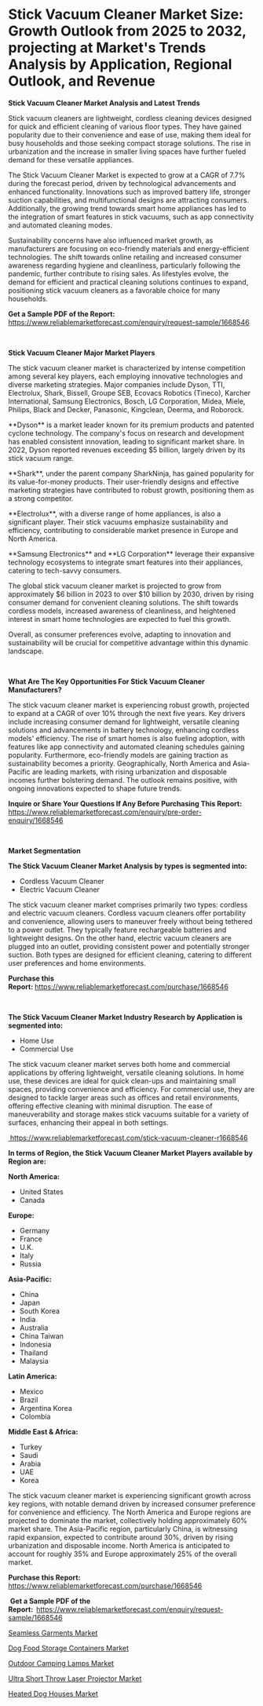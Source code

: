 <p><h1>Stick Vacuum Cleaner Market Size: Growth Outlook from 2025 to 2032, projecting at Market's Trends Analysis by Application, Regional Outlook, and Revenue</h1></p><p><strong>Stick Vacuum Cleaner Market Analysis and Latest Trends</strong></p>
<p><p>Stick vacuum cleaners are lightweight, cordless cleaning devices designed for quick and efficient cleaning of various floor types. They have gained popularity due to their convenience and ease of use, making them ideal for busy households and those seeking compact storage solutions. The rise in urbanization and the increase in smaller living spaces have further fueled demand for these versatile appliances.</p><p>The Stick Vacuum Cleaner Market is expected to grow at a CAGR of 7.7% during the forecast period, driven by technological advancements and enhanced functionality. Innovations such as improved battery life, stronger suction capabilities, and multifunctional designs are attracting consumers. Additionally, the growing trend towards smart home appliances has led to the integration of smart features in stick vacuums, such as app connectivity and automated cleaning modes.</p><p>Sustainability concerns have also influenced market growth, as manufacturers are focusing on eco-friendly materials and energy-efficient technologies. The shift towards online retailing and increased consumer awareness regarding hygiene and cleanliness, particularly following the pandemic, further contribute to rising sales. As lifestyles evolve, the demand for efficient and practical cleaning solutions continues to expand, positioning stick vacuum cleaners as a favorable choice for many households.</p></p>
<p><strong>Get a Sample PDF of the Report:&nbsp;</strong> <a href="https://www.reliablemarketforecast.com/enquiry/request-sample/1668546?utm_campaign=1899&utm_medium=2&utm_source=Github&utm_content=ia&utm_term=04042025&utm_id=stick-vacuum-cleaner">https://www.reliablemarketforecast.com/enquiry/request-sample/1668546</a></p>
<p>&nbsp;</p>
<p><strong>Stick Vacuum Cleaner Major Market Players</strong></p>
<p><p>The stick vacuum cleaner market is characterized by intense competition among several key players, each employing innovative technologies and diverse marketing strategies. Major companies include Dyson, TTI, Electrolux, Shark, Bissell, Groupe SEB, Ecovacs Robotics (Tineco), Karcher International, Samsung Electronics, Bosch, LG Corporation, Midea, Miele, Philips, Black and Decker, Panasonic, Kingclean, Deerma, and Roborock.</p><p>**Dyson** is a market leader known for its premium products and patented cyclone technology. The company's focus on research and development has enabled consistent innovation, leading to significant market share. In 2022, Dyson reported revenues exceeding $5 billion, largely driven by its stick vacuum range. </p><p>**Shark**, under the parent company SharkNinja, has gained popularity for its value-for-money products. Their user-friendly designs and effective marketing strategies have contributed to robust growth, positioning them as a strong competitor. </p><p>**Electrolux**, with a diverse range of home appliances, is also a significant player. Their stick vacuums emphasize sustainability and efficiency, contributing to considerable market presence in Europe and North America.</p><p>**Samsung Electronics** and **LG Corporation** leverage their expansive technology ecosystems to integrate smart features into their appliances, catering to tech-savvy consumers. </p><p>The global stick vacuum cleaner market is projected to grow from approximately $6 billion in 2023 to over $10 billion by 2030, driven by rising consumer demand for convenient cleaning solutions. The shift towards cordless models, increased awareness of cleanliness, and heightened interest in smart home technologies are expected to fuel this growth. </p><p>Overall, as consumer preferences evolve, adapting to innovation and sustainability will be crucial for competitive advantage within this dynamic landscape.</p></p>
<p>&nbsp;</p>
<p><strong>What Are The Key Opportunities For Stick Vacuum Cleaner Manufacturers?</strong></p>
<p><p>The stick vacuum cleaner market is experiencing robust growth, projected to expand at a CAGR of over 10% through the next five years. Key drivers include increasing consumer demand for lightweight, versatile cleaning solutions and advancements in battery technology, enhancing cordless models' efficiency. The rise of smart homes is also fueling adoption, with features like app connectivity and automated cleaning schedules gaining popularity. Furthermore, eco-friendly models are gaining traction as sustainability becomes a priority. Geographically, North America and Asia-Pacific are leading markets, with rising urbanization and disposable incomes further bolstering demand. The outlook remains positive, with ongoing innovations expected to shape future trends.</p></p>
<p><strong>Inquire or Share Your Questions If Any Before Purchasing This Report:</strong> <a href="https://www.reliablemarketforecast.com/enquiry/pre-order-enquiry/1668546?utm_campaign=1899&utm_medium=2&utm_source=Github&utm_content=ia&utm_term=04042025&utm_id=stick-vacuum-cleaner">https://www.reliablemarketforecast.com/enquiry/pre-order-enquiry/1668546</a></p>
<p>&nbsp;</p>
<p><strong>Market Segmentation</strong></p>
<p><strong>The Stick Vacuum Cleaner Market Analysis by types is segmented into:</strong></p>
<p><ul><li>Cordless Vacuum Cleaner</li><li>Electric Vacuum Cleaner</li></ul></p>
<p><p>The stick vacuum cleaner market comprises primarily two types: cordless and electric vacuum cleaners. Cordless vacuum cleaners offer portability and convenience, allowing users to maneuver freely without being tethered to a power outlet. They typically feature rechargeable batteries and lightweight designs. On the other hand, electric vacuum cleaners are plugged into an outlet, providing consistent power and potentially stronger suction. Both types are designed for efficient cleaning, catering to different user preferences and home environments.</p></p>
<p><strong>Purchase this Report:&nbsp;</strong><a href="https://www.reliablemarketforecast.com/purchase/1668546?utm_campaign=1899&utm_medium=2&utm_source=Github&utm_content=ia&utm_term=04042025&utm_id=stick-vacuum-cleaner">https://www.reliablemarketforecast.com/purchase/1668546</a></p>
<p>&nbsp;</p>
<p><strong>The Stick Vacuum Cleaner Market Industry Research by Application is segmented into:</strong></p>
<p><ul><li>Home Use</li><li>Commercial Use</li></ul></p>
<p><p>The stick vacuum cleaner market serves both home and commercial applications by offering lightweight, versatile cleaning solutions. In home use, these devices are ideal for quick clean-ups and maintaining small spaces, providing convenience and efficiency. For commercial use, they are designed to tackle larger areas such as offices and retail environments, offering effective cleaning with minimal disruption. The ease of maneuverability and storage makes stick vacuums suitable for a variety of surfaces, enhancing their appeal in both settings.</p></p>
<p><a href="https://www.reliablemarketforecast.com/stick-vacuum-cleaner-r1668546?utm_campaign=1899&utm_medium=2&utm_source=Github&utm_content=ia&utm_term=04042025&utm_id=stick-vacuum-cleaner">&nbsp;https://www.reliablemarketforecast.com/stick-vacuum-cleaner-r1668546</a></p>
<p><strong>In terms of Region, the Stick Vacuum Cleaner Market Players available by Region are:</strong></p>
<p>
    <p> <strong> North America: </strong>
        <ul>
            <li>United States</li>
            <li>Canada</li>
        </ul>
        </p> 
    <p> <strong> Europe: </strong>
        <ul>
            <li>Germany</li>
            <li>France</li>
            <li>U.K.</li>
            <li>Italy</li>
            <li>Russia</li>
        </ul>
        </p> 
    <p> <strong> Asia-Pacific: </strong>
        <ul>
            <li>China</li>
            <li>Japan</li>
            <li>South Korea</li>
            <li>India</li>
            <li>Australia</li>
            <li>China Taiwan</li>
            <li>Indonesia</li>
            <li>Thailand</li>
            <li>Malaysia</li>
        </ul>
        </p> 
    <p> <strong> Latin America: </strong>
        <ul>
            <li>Mexico</li>
            <li>Brazil</li>
            <li>Argentina Korea</li>
            <li>Colombia</li>
        </ul>
        </p> 
    <p> <strong> Middle East & Africa: </strong>
        <ul>
            <li>Turkey</li>
            <li>Saudi</li>
            <li>Arabia</li>
            <li>UAE</li>
            <li>Korea</li>
        </ul>
    </p>
    </p>
<p><p>The stick vacuum cleaner market is experiencing significant growth across key regions, with notable demand driven by increased consumer preference for convenience and efficiency. The North America and Europe regions are projected to dominate the market, collectively holding approximately 60% market share. The Asia-Pacific region, particularly China, is witnessing rapid expansion, expected to contribute around 30%, driven by rising urbanization and disposable income. North America is anticipated to account for roughly 35% and Europe approximately 25% of the overall market.</p></p>
<p><strong>Purchase this Report: </strong><a href="https://www.reliablemarketforecast.com/purchase/1668546?utm_campaign=1899&utm_medium=2&utm_source=Github&utm_content=ia&utm_term=04042025&utm_id=stick-vacuum-cleaner">https://www.reliablemarketforecast.com/purchase/1668546</a></p>
<p>&nbsp;<strong>Get a Sample PDF of the Report:&nbsp;&nbsp;</strong><a href="https://www.reliablemarketforecast.com/enquiry/request-sample/1668546?utm_campaign=1899&utm_medium=2&utm_source=Github&utm_content=ia&utm_term=04042025&utm_id=stick-vacuum-cleaner">https://www.reliablemarketforecast.com/enquiry/request-sample/1668546</a></p>
<p><strong></strong></p>
<p><p><a href="https://github.com/ranewknaller/Market-Research-Report-List-1/blob/main/seamless-garments-market.md?utm_campaign=1899&utm_medium=2&utm_source=Github&utm_content=ia&utm_term=04042025&utm_id=stick-vacuum-cleaner">Seamless Garments Market</a></p><p><a href="https://github.com/sahoolipko6f/Market-Research-Report-List-1/blob/main/dog-food-storage-containers-market.md?utm_campaign=1899&utm_medium=2&utm_source=Github&utm_content=ia&utm_term=04042025&utm_id=stick-vacuum-cleaner">Dog Food Storage Containers Market</a></p><p><a href="https://github.com/alawnhvicay/Market-Research-Report-List-1/blob/main/outdoor-camping-lamps-market.md?utm_campaign=1899&utm_medium=2&utm_source=Github&utm_content=ia&utm_term=04042025&utm_id=stick-vacuum-cleaner">Outdoor Camping Lamps Market</a></p><p><a href="https://github.com/rogetspate12/Market-Research-Report-List-1/blob/main/ultra-short-throw-laser-projector-market.md?utm_campaign=1899&utm_medium=2&utm_source=Github&utm_content=ia&utm_term=04042025&utm_id=stick-vacuum-cleaner">Ultra Short Throw Laser Projector Market</a></p><p><a href="https://github.com/iontahoehlct/Market-Research-Report-List-1/blob/main/heated-dog-houses-market.md?utm_campaign=1899&utm_medium=2&utm_source=Github&utm_content=ia&utm_term=04042025&utm_id=stick-vacuum-cleaner">Heated Dog Houses Market</a></p></p>